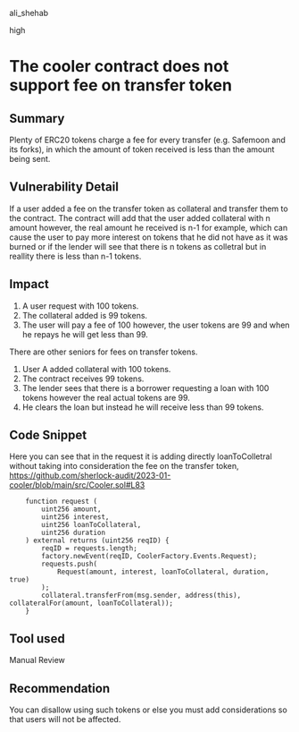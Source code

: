 ali_shehab

high

# The cooler contract does not support fee on transfer token

## Summary
Plenty of ERC20 tokens charge a fee for every transfer (e.g. Safemoon and its forks), in which the amount of token received is less than the amount being sent. 
## Vulnerability Detail

If a user added a fee on the transfer token as collateral and transfer them to the contract. The contract will add that the user added collateral with n amount however, the real amount he received is n-1 for example, which can cause the user to pay more interest on tokens that he did not have as it was burned or if the lender will see that there is n tokens as colletral but in reallity there is less than n-1 tokens.

## Impact

1. A user request with 100 tokens.
2. The collateral added is 99 tokens.
3. The user will pay a fee of 100 however, the user tokens are 99 and when he repays he will get less than 99.

There are other seniors for fees on transfer tokens.
1. User A added collateral with 100 tokens.
2. The contract receives 99 tokens.
3. The lender sees that there is a borrower requesting a loan with 100 tokens however the real actual tokens are 99.
4. He clears the loan but instead he will receive less than 99 tokens.
## Code Snippet
Here you can see that in the request it is adding directly loanToColletral without taking into consideration the fee on the transfer token,
https://github.com/sherlock-audit/2023-01-cooler/blob/main/src/Cooler.sol#L83

```solidity
    function request (
        uint256 amount,
        uint256 interest,
        uint256 loanToCollateral,
        uint256 duration
    ) external returns (uint256 reqID) {
        reqID = requests.length;
        factory.newEvent(reqID, CoolerFactory.Events.Request);
        requests.push(
            Request(amount, interest, loanToCollateral, duration, true)
        );
        collateral.transferFrom(msg.sender, address(this), collateralFor(amount, loanToCollateral));
    }
```

## Tool used

Manual Review

## Recommendation
You can disallow using such tokens or else you must add considerations so that users will not be affected.

